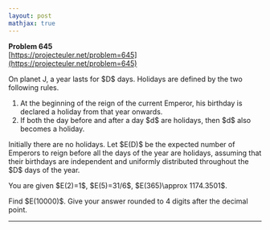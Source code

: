 ```yaml
---
layout: post
mathjax: true
---
```

**Problem 645**  
[https://projecteuler.net/problem=645](https://projecteuler.net/problem=645)

<p>On planet J, a year lasts for $D$ days. Holidays are defined by the two following rules.</p>
<ol>
<li>At the beginning of the reign of the current Emperor, his birthday is declared a holiday from that year onwards.</li>
<li>If both the day before and after a day $d$ are holidays, then $d$ also becomes a holiday.</li>
</ol>
<p>Initially there are no holidays. Let $E(D)$ be the expected number of Emperors to reign before all the days of the year are holidays, assuming that their birthdays are independent and uniformly distributed throughout the $D$ days of the year.</p>
<p>You are given $E(2)=1$, $E(5)=31/6$, $E(365)\approx 1174.3501$.</p>
<p>Find $E(10000)$. Give your answer rounded to 4 digits after the decimal point.</p>

---
